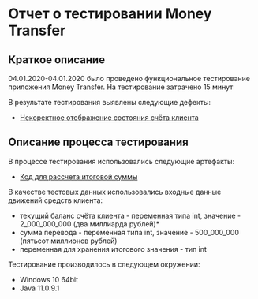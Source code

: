 # Отчет о тестировании Money Transfer
## Краткое описание

04.01.2020-04.01.2020 было проведено функциональное тестирование приложения Money Transfer.
На тестирование затрачено 15 минут

В результате тестирования выявлены следующие дефекты:
* [Некоректное отображение состояния счёта клиента](https://github.com/helenkhim/-2-1/issues/2)
## Описание процесса тестирования

В процессе тестирования использовались следующие артефакты:
* [Код для рассчета итоговой суммы](https://github.com/helenkhim/-2-1/blob/master/Code.java) 


В качестве тестовых данных использовались входные данные движений средств клиента:
* текущий баланс счёта клиента - переменная типа int, значение - 2_000_000_000 (два миллиарда рублей)*
* сумма перевода - переменная типа int, значение - 500_000_000 (пятьсот миллионов рублей)
* переменная для хранения итогового значения - тип int
 
 Тестирование производилось в следующем окружении:
* Windows 10 64bit
* Java 11.0.9.1
